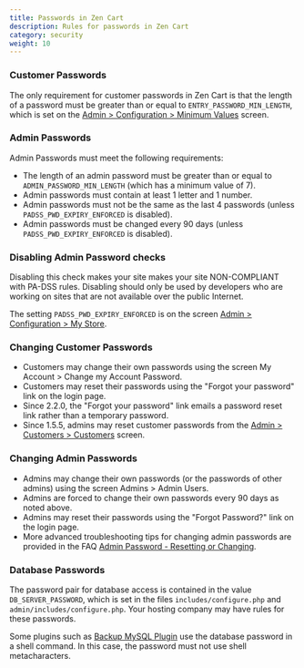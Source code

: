 ```yaml
---
title: Passwords in Zen Cart 
description: Rules for passwords in Zen Cart
category: security
weight: 10
---
```


### Customer Passwords 
The only requirement for customer passwords in Zen Cart is that the length of a password must be greater than or equal to `ENTRY_PASSWORD_MIN_LENGTH`, which is set on the [Admin > Configuration > Minimum Values](/user/admin_pages/configuration/configuration_minimumvalues/) screen.

### Admin Passwords
Admin Passwords must meet the following requirements: 
- The length of an admin password must be greater than or equal to `ADMIN_PASSWORD_MIN_LENGTH` (which has a minimum value of 7). 
- Admin passwords must contain at least 1 letter and 1 number.
- Admin passwords must not be the same as the last 4 passwords (unless `PADSS_PWD_EXPIRY_ENFORCED` is disabled). 
- Admin passwords must be changed every 90 days (unless `PADSS_PWD_EXPIRY_ENFORCED` is disabled). 

### Disabling Admin Password checks 

Disabling this check makes your site makes your site NON-COMPLIANT with PA-DSS rules. Disabling should only be used by developers who are working on sites that are not available over the public Internet.

The setting `PADSS_PWD_EXPIRY_ENFORCED` is on the screen [Admin > Configuration > My Store](/user/admin_pages/configuration/configuration_mystore). 

### Changing Customer Passwords
- Customers may change their own passwords using the screen My Account > Change my Account Password.
- Customers may reset their passwords using the "Forgot your password" link on the login page.
- Since 2.2.0, the "Forgot your password" link emails a password reset link rather than a temporary password.
- Since 1.5.5, admins may reset customer passwords from the [Admin > Customers > Customers](/user/admin_pages/customers/customers/) screen.

### Changing Admin Passwords 
- Admins may change their own passwords (or the passwords of other admins) using the screen Admins > Admin Users. 
- Admins are forced to change their own passwords every 90 days as noted above. 
- Admins may reset their passwords using the "Forgot Password?" link on the login page.
- More advanced troubleshooting tips for changing admin passwords are provided in the FAQ [Admin Password - Resetting or Changing](/user/troubleshooting/reset_admin_password/).

### Database Passwords 
The password pair for database access is contained in the value `DB_SERVER_PASSWORD`, which is set in the files `includes/configure.php` and `admin/includes/configure.php`.  Your hosting company may have rules for these passwords. 

Some plugins such as [Backup MySQL Plugin](https://www.zen-cart.com/downloads.php?do=file&id=7) use the database password in a shell command.  In this case, the password must not use shell metacharacters. 

